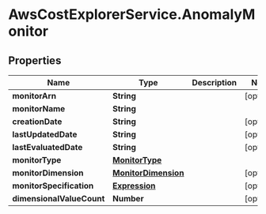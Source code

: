 # AwsCostExplorerService.AnomalyMonitor

## Properties

Name | Type | Description | Notes
------------ | ------------- | ------------- | -------------
**monitorArn** | **String** |  | [optional] 
**monitorName** | **String** |  | 
**creationDate** | **String** |  | [optional] 
**lastUpdatedDate** | **String** |  | [optional] 
**lastEvaluatedDate** | **String** |  | [optional] 
**monitorType** | [**MonitorType**](MonitorType.md) |  | 
**monitorDimension** | [**MonitorDimension**](MonitorDimension.md) |  | [optional] 
**monitorSpecification** | [**Expression**](Expression.md) |  | [optional] 
**dimensionalValueCount** | **Number** |  | [optional] 


